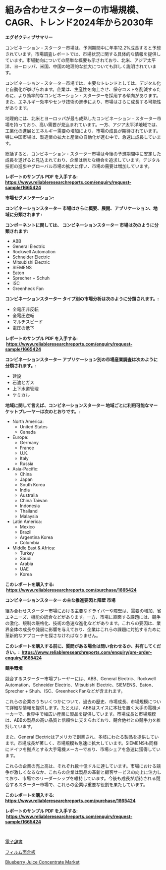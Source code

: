 <p><h1>組み合わせスターターの市場規模、CAGR、トレンド2024年から2030年</h1></p><p><strong>エグゼクティブサマリー</strong></p>
<p><p>コンビネーション・スターター市場は、予測期間中に年率12.2%成長すると予想されています。市場調査レポートでは、市場状況に関する具体的な情報を提供しています。市場動向についての簡単な概要も示されており、北米、アジア太平洋、ヨーロッパ、米国、中国の地理的な拡大についても詳しく説明されています。</p><p>コンビネーション・スターター市場では、主要なトレンドとしては、デジタル化と自動化が挙げられます。企業は、生産性を向上させ、保守コストを削減するために、より効率的なコンビネーション・スターターを採用する傾向があります。また、エネルギー効率やセンサ技術の進歩により、市場はさらに成長する可能性があります。</p><p>地理的には、北米とヨーロッパが最も成熟したコンビネーション・スターター市場を持っており、高い需要が見込まれています。一方、アジア太平洋地域では、工業化の進展とエネルギー需要の増加により、市場の成長が期待されています。特に中国市場は、製造業の拡大と産業の自動化が進む中で、急速に成長しています。</p><p>総括すると、コンビネーション・スターター市場は今後の予想期間中に安定した成長を遂げると見込まれており、企業は新たな機会を追求しています。デジタル技術の進歩やグローバル市場の拡大に伴い、市場の需要は増加しています。</p></p>
<p><strong>レポートのサンプル PDF を入手する: <a href="https://www.reliableresearchreports.com/enquiry/request-sample/1665424">https://www.reliableresearchreports.com/enquiry/request-sample/1665424</a></strong></p>
<p><strong>市場セグメンテーション:</strong></p>
<p><strong> コンビネーションスターター 市場はさらに概要、展開、アプリケーション、地域に分類されます :</strong></p>
<p><strong>コンポーネントに関しては、 コンビネーションスターター 市場は次のように分類されます: &nbsp;</strong></p>
<p><ul><li>ABB</li><li>General Electric</li><li>Rockwell Automation</li><li>Schneider Electric</li><li>Mitsubishi Electric</li><li>SIEMENS</li><li>Eaton</li><li>Sprecher + Schuh</li><li>ISC</li><li>Greenheck Fan</li></ul></p>
<p><strong> コンビネーションスターター タイプ別の市場分析は次のように分類されます。:</strong></p>
<p><ul><li>全電圧非反転</li><li>全電圧逆転</li><li>マルチスピード</li><li>電圧の低下</li></ul></p>
<p><strong>レポートのサンプル PDF を入手する: &nbsp;<a href="https://www.reliableresearchreports.com/enquiry/request-sample/1665424">https://www.reliableresearchreports.com/enquiry/request-sample/1665424</a></strong></p>
<p><strong> コンビネーションスターター アプリケーション別の市場産業調査は次のように分類されます。:</strong></p>
<p><ul><li>建設</li><li>石油とガス</li><li>上下水道管理</li><li>ケミカル</li></ul></p>
<p><strong>地域に関して言えば、コンビネーションスターター 地域ごとに利用可能なマーケットプレーヤーは次のとおりです。:</strong></p>
<p><ul>
    <li>
        North America:
        <ul>
            <li>United States</li>
            <li>Canada</li>
        </ul>
    </li>
    <li>
        Europe:
        <ul>
            <li>Germany</li>
            <li>France</li>
            <li>U.K.</li>
            <li>Italy</li>
            <li>Russia</li>
        </ul>
    </li>
    <li>
        Asia-Pacific:
        <ul>
            <li>China</li>
            <li>Japan</li>
            <li>South Korea</li>
            <li>India</li>
            <li>Australia</li>
            <li>China Taiwan</li>
            <li>Indonesia</li>
            <li>Thailand</li>
            <li>Malaysia</li>
        </ul>
    </li>
    <li>
        Latin America:
        <ul>
            <li>Mexico</li>
            <li>Brazil</li>
            <li>Argentina Korea</li>
            <li>Colombia</li>
        </ul>
    </li>
    <li>
        Middle East & Africa:
        <ul>
            <li>Turkey</li>
            <li>Saudi</li>
            <li>Arabia</li>
            <li>UAE</li>
            <li>Korea</li>
        </ul>
    </li>
    </ul></p>
<p><strong>このレポートを購入する: &nbsp;<a href="https://www.reliableresearchreports.com/purchase/1665424">https://www.reliableresearchreports.com/purchase/1665424</a></strong></p>
<p><strong>コンビネーションスターター の主な推進要因と障壁 市場</strong></p>
<p><p>組み合わせスターター市場における主要なドライバーや障壁は、需要の増加、省エネニーズ、機能の統合などがあります。一方、市場に直面する課題には、競争の激化、規制の厳格化、技術の急速な進化などがあります。これらの要因は、業界全体の成長や発展に影響を与えており、企業はこれらの課題に対処するために革新的なアプローチを探さなければなりません。</p></p>
<p><strong>このレポートを購入する前に、質問がある場合は問い合わせるか、共有してください。:&nbsp; <a href="https://www.reliableresearchreports.com/enquiry/pre-order-enquiry/1665424">https://www.reliableresearchreports.com/enquiry/pre-order-enquiry/1665424</a></strong></p>
<p><strong>競争環境</strong></p>
<p><p>競合するスターター市場プレーヤーには、ABB、General Electric、Rockwell Automation、Schneider Electric、Mitsubishi Electric、SIEMENS、Eaton、Sprecher + Shuh、ISC、Greenheck Fanなどが含まれます。</p><p>これらの企業のうちいくつかについて、過去の歴史、市場成長、市場規模について詳細な情報を提供します。たとえば、ABBはスイスに本社を置く大手の電機メーカーで、世界中で幅広い産業に製品を提供しています。市場成長と市場規模は、ABBの製品の高い品質と信頼性に支えられており、競合他社との競争力を維持しています。</p><p>また、General Electricはアメリカで創業され、多岐にわたる製品を提供しています。市場成長が著しく、市場規模も急速に拡大しています。SIEMENSも同様にドイツを拠点とする大手電機メーカーであり、市場シェアを急速に獲得しています。</p><p>これらの企業の売上高は、それぞれ数十億ドルに達しています。市場における競争が激しくなるなか、これらの企業は製品の革新と顧客サービスの向上に注力しており、市場でのリーダーシップを維持しています。今後も成長が期待される競合するスターター市場で、これらの企業は重要な役割を果たしています。</p></p>
<p><strong>このレポートを購入する: &nbsp; <a href="https://www.reliableresearchreports.com/purchase/1665424">https://www.reliableresearchreports.com/purchase/1665424</a></strong></p>
<p><strong>レポートのサンプル PDF を入手する: &nbsp;<a href="https://www.reliableresearchreports.com/enquiry/request-sample/1665424">https://www.reliableresearchreports.com/enquiry/request-sample/1665424</a></strong><strong></strong></p>
<p>&nbsp;</p>
<p><p><a href="https://medium.com/@neilmartin36/%E9%9B%BB%E5%AD%90%E8%BE%9E%E6%9B%B8%E5%B8%82%E5%A0%B4%E8%AA%BF%E6%9F%BB%E3%83%AC%E3%83%9D%E3%83%BC%E3%83%88-%E3%81%9D%E3%81%AE%E6%AD%B4%E5%8F%B2%E3%81%A82024%E5%B9%B4%E3%81%8B%E3%82%892031%E5%B9%B4%E3%81%AE%E4%BA%88%E6%B8%AC-4876ec63c2b5">電子辞書</a></p><p><a href="https://medium.com/@camerondowd204/%E3%83%95%E3%82%A3%E3%83%AB%E3%83%A0%E3%83%95%E3%82%A7%E3%82%A4%E3%82%B9%E3%83%91%E3%83%BC%E3%83%86%E3%82%A3%E3%82%AF%E3%83%AB%E3%83%9C%E3%83%BC%E3%83%89%E5%B8%82%E5%A0%B4-%E7%AB%B6%E4%BA%89%E5%88%86%E6%9E%90-%E5%B8%82%E5%A0%B4%E5%8B%95%E5%90%91-2031%E5%B9%B4%E3%81%BE%E3%81%A7%E3%81%AE%E4%BA%88%E6%B8%AC-15249c060809">フィルム面合板</a></p><p><a href="https://metal-farmhouse-e95.notion.site/Blueberry-Juice-Concentrate-Market-Size-and-Examines-its-Market-Scope-with-a-Primary-Focus-on-Grow-04f9565985774597816efd2370411b3a">Blueberry Juice Concentrate Market</a></p></p>